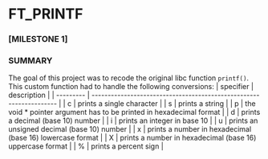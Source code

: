 # FT_PRINTF

### [MILESTONE 1]
### SUMMARY
The goal of this project was to recode the original libc function `printf()`.
This custom function had to handle the following conversions: 
| specifier | description                                                         |
| --------- | ------------------------------------------------------------------- |
| c         | prints a single character                                           |
| s         | prints a string                                                     |
| p         | the void * pointer argument has to be printed in hexadecimal format |
| d         | prints a decimal (base 10) number                                   |
| i         | prints an integer in base 10                                        |
| u         | prints an unsigned decimal (base 10) number                         |
| x         | prints a number in hexadecimal (base 16) lowercase format           |
| X         | prints a number in hexadecimal (base 16) uppercase format           |
| %         | prints a percent sign                                               |
